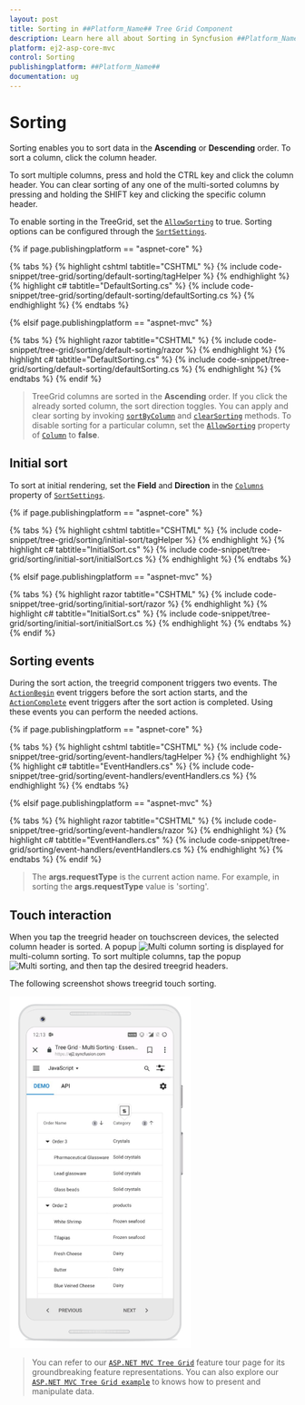 ```yaml
---
layout: post
title: Sorting in ##Platform_Name## Tree Grid Component
description: Learn here all about Sorting in Syncfusion ##Platform_Name## Tree Grid component and more.
platform: ej2-asp-core-mvc
control: Sorting
publishingplatform: ##Platform_Name##
documentation: ug
---
```



# Sorting

Sorting enables you to sort data in the **Ascending** or **Descending** order.
To sort a column, click the column header.

To sort multiple columns, press and hold the CTRL key and click the column header.  You can clear sorting of any one of the multi-sorted columns by pressing and holding the SHIFT key and clicking the specific column header.

To enable sorting in the TreeGrid, set the [`AllowSorting`](https://help.syncfusion.com/cr/cref_files/aspnetcore-js2/Syncfusion.EJ2~Syncfusion.EJ2.TreeGrid.TreeGrid~AllowSorting.html) to true. Sorting options can be configured through the [`SortSettings`](https://help.syncfusion.com/cr/cref_files/aspnetcore-js2/Syncfusion.EJ2~Syncfusion.EJ2.TreeGrid.TreeGrid~SortSettings.html).

{% if page.publishingplatform == "aspnet-core" %}

{% tabs %}
{% highlight cshtml tabtitle="CSHTML" %}
{% include code-snippet/tree-grid/sorting/default-sorting/tagHelper %}
{% endhighlight %}
{% highlight c# tabtitle="DefaultSorting.cs" %}
{% include code-snippet/tree-grid/sorting/default-sorting/defaultSorting.cs %}
{% endhighlight %}
{% endtabs %}

{% elsif page.publishingplatform == "aspnet-mvc" %}

{% tabs %}
{% highlight razor tabtitle="CSHTML" %}
{% include code-snippet/tree-grid/sorting/default-sorting/razor %}
{% endhighlight %}
{% highlight c# tabtitle="DefaultSorting.cs" %}
{% include code-snippet/tree-grid/sorting/default-sorting/defaultSorting.cs %}
{% endhighlight %}
{% endtabs %}
{% endif %}



> TreeGrid columns are sorted in the **Ascending** order. If you click the already sorted column, the sort direction toggles.
> You can apply and clear sorting by invoking [`sortByColumn`](https://ej2.syncfusion.com/documentation/api/treegrid/#sortbycolumn) and [`clearSorting`](https://ej2.syncfusion.com/documentation/api/treegrid/#clearsorting) methods.
> To disable sorting for a particular column, set the [`AllowSorting`](https://help.syncfusion.com/cr/cref_files/aspnetcore-js2/Syncfusion.EJ2~Syncfusion.EJ2.TreeGrid.TreeGridColumn~AllowSorting.html) property of [`Column`](https://help.syncfusion.com/cr/cref_files/aspnetcore-js2/Syncfusion.EJ2~Syncfusion.EJ2.TreeGrid.TreeGridColumn.html) to **false**.

## Initial sort

To sort at initial rendering, set the **Field** and **Direction** in the [`Columns`](https://help.syncfusion.com/cr/cref_files/aspnetcore-js2/Syncfusion.EJ2~Syncfusion.EJ2.TreeGrid.TreeGridSortSettings~Columns.html) property of [`SortSettings`](https://help.syncfusion.com/cr/cref_files/aspnetcore-js2/Syncfusion.EJ2~Syncfusion.EJ2.TreeGrid.TreeGridSortSettings.html).

{% if page.publishingplatform == "aspnet-core" %}

{% tabs %}
{% highlight cshtml tabtitle="CSHTML" %}
{% include code-snippet/tree-grid/sorting/initial-sort/tagHelper %}
{% endhighlight %}
{% highlight c# tabtitle="InitialSort.cs" %}
{% include code-snippet/tree-grid/sorting/initial-sort/initialSort.cs %}
{% endhighlight %}
{% endtabs %}

{% elsif page.publishingplatform == "aspnet-mvc" %}

{% tabs %}
{% highlight razor tabtitle="CSHTML" %}
{% include code-snippet/tree-grid/sorting/initial-sort/razor %}
{% endhighlight %}
{% highlight c# tabtitle="InitialSort.cs" %}
{% include code-snippet/tree-grid/sorting/initial-sort/initialSort.cs %}
{% endhighlight %}
{% endtabs %}
{% endif %}



## Sorting events

During the sort action, the treegrid component triggers two events. The [`ActionBegin`](https://help.syncfusion.com/cr/cref_files/aspnetcore-js2/Syncfusion.EJ2~Syncfusion.EJ2.TreeGrid.TreeGrid~ActionBegin.html) event triggers before the sort action starts, and the [`ActionComplete`](https://help.syncfusion.com/cr/cref_files/aspnetcore-js2/Syncfusion.EJ2~Syncfusion.EJ2.TreeGrid.TreeGrid~ActionComplete.html) event triggers after the sort action is completed. Using these events you can perform the needed actions.

{% if page.publishingplatform == "aspnet-core" %}

{% tabs %}
{% highlight cshtml tabtitle="CSHTML" %}
{% include code-snippet/tree-grid/sorting/event-handlers/tagHelper %}
{% endhighlight %}
{% highlight c# tabtitle="EventHandlers.cs" %}
{% include code-snippet/tree-grid/sorting/event-handlers/eventHandlers.cs %}
{% endhighlight %}
{% endtabs %}

{% elsif page.publishingplatform == "aspnet-mvc" %}

{% tabs %}
{% highlight razor tabtitle="CSHTML" %}
{% include code-snippet/tree-grid/sorting/event-handlers/razor %}
{% endhighlight %}
{% highlight c# tabtitle="EventHandlers.cs" %}
{% include code-snippet/tree-grid/sorting/event-handlers/eventHandlers.cs %}
{% endhighlight %}
{% endtabs %}
{% endif %}



> The **args.requestType** is the current action name. For example, in sorting the **args.requestType** value is 'sorting'.

<!--  Custom sort comparer

You can customize the default sort action for a column by defining the [`column.sortComparer`](../../api/treegrid/column/#sortcomparer) property. The sort comparer function has the same functionality like [`Array.sort`](https://developer.mozilla.org/en-US/docs/Web/JavaScript/Reference/Global_Objects/Array/sort) sort comparer.

In the following example, custom sort comparer function was defined in the `Category` column.


```typescript
import { TreeGrid, Sort } from '@syncfusion/ej2-treegrid';
import { sortData } from './datasource.ts';

TreeGrid.Inject(Sort);

// The custom function
let sortComparer: (reference: string, comparer:  string) => number = (reference: string,
comparer:  string) => {
    if (reference < comparer) {
        return -1;
    }
    if (reference > comparer) {
        return 1;
    }
    return 0;
};

let treeGridObj: TreeGrid = new TreeGrid({
    dataSource: sortData,
    childMapping: 'subtasks',
    allowSorting: true,
    height: 315,
    treeColumnIndex: 1,
    columns: [
        { field: 'Category', headerText: 'Category', width: 140 },
        { field: 'orderName', headerText: 'Order Name', width: 200 },
        { field: 'orderDate', headerText: 'Order Date', width: 120, textAlign: 'Right', format: 'yMd', type: 'date' },
        { field: 'units', headerText: 'Units', width: 90, textAlign: 'Right' }
    ]
});

treeGridObj.appendTo('#TreeGrid');

```

> The sort comparer function will work only for the local data. -->

## Touch interaction

When you tap the treegrid header on touchscreen devices, the selected column header is sorted. A popup ![Multi column sorting](images/sorting.jpg) is displayed for multi-column sorting. To sort multiple columns, tap the popup![Multi sorting](images/msorting.jpg), and then tap the desired treegrid headers.

The following screenshot shows treegrid touch sorting.

<!-- markdownlint-disable MD033 -->
<img src="../images/touch-sorting.jpg" alt="Touch interaction" style="width:320px;height: 620px">
<!-- markdownlint-enable MD033 -->

> You can refer to our [`ASP.NET MVC Tree Grid`](https://www.syncfusion.com/aspnet-mvc-ui-controls/tree-grid) feature tour page for its groundbreaking feature representations. You can also explore our [`ASP.NET MVC Tree Grid example`](https://ej2.syncfusion.com/aspnetmvc/TreeGrid/Overview#/material) to knows how to present and manipulate data.
